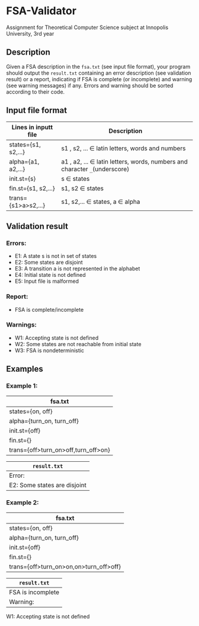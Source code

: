 # FSA-Validator
Assignment for Theoretical Computer Science subject at Innopolis University, 3rd year

## Description

Given a FSA description in the `fsa.txt` (see input file format), your program should output the `result.txt` containing an error description (see validation result) or a report, indicating if FSA is complete (or incomplete) and warning (see warning messages) if any. Errors and warning should be sorted according to their code. 

## Input file format

| Lines in inputt file | Description                                                                |
| -------------------- | -------------------------------------------------------------------------- |
| states={s1, s2,...}  | s1 , s2, ... ∈ latin letters, words and numbers                            |
| alpha={a1, a2,...}   | a1 , a2, ... ∈ latin letters, words, numbers and character `_`(underscore) |
| init.st={s}          | s ∈ states                                                                 |
| fin.st={s1, s2,...}  | s1, s2 ∈ states                                                            |
| trans={s1>a>s2,...}  | s1, s2,... ∈ states, a ∈ alpha                                             |

## Validation result
### Errors:
* E1: A state s is not in set of states
* E2: Some states are disjoint
* E3: A transition a is not represented in the alphabet
* E4: Initial state is not defined
* E5: Input file is malformed

### Report:
* FSA is complete/incomplete

### Warnings:
* W1: Accepting state is not defined
* W2: Some states are not reachable from initial state
* W3: FSA is nondeterministic

## Examples

### Example 1:

| fsa.txt                             |
| ----------------------------------- |
| states={on, off}                    |
| alpha={turn_on, turn_off}           |
| init.st={off}                       |
| fin.st={}                           |
| trans={off>turn_on>off,turn_off>on} |

| `result.txt`                 |
| ---------------------------- |
| Error:                       |
| E2: Some states are disjoint |

### Example 2:

| fsa.txt                                |
| -------------------------------------- |
| states={on, off}                       |
| alpha={turn_on, turn_off}              |
| init.st={off}                          |
| fin.st={}                              |
| trans={off>turn_on>on,on>turn_off>off} |

| `result.txt`      |
| ----------------- |
| FSA is incomplete |
| Warning:          |
W1: Accepting state is not defined
